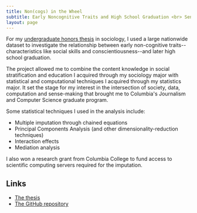 ```yaml
---
title: Non(cogs) in the Wheel
subtitle: Early Noncognitive Traits and High School Graduation <br> Senior Honors Thesis, Department of Sociology, Columbia University
layout: page
---
```


For my [undergraduate honors thesis](/files/thesis.pdf) in sociology, I used a
large nationwide dataset to investigate the relationship between early
non-cognitive traits--characteristics like social skills and
conscientiousness--and later high school graduation.

The project allowed me to combine the content knowledge in social
stratification and education I acquired through my sociology major with
statistical and computational techniques I acquired through my statistics
major. It set the stage for my interest in the intersection of society, data,
computation and sense-making that brought me to Columbia's Journalism and
Computer Science graduate program.

Some statistical techniques I used in the analysis include:

* Multiple imputation through chained equations
* Principal Components Analysis (and other dimensionality-reduction techniques)
* Interaction effects
* Mediation analysis

I also won a research grant from Columbia College to fund access to scientific
computing servers required for the imputation.

## Links

* [The thesis](/assets/files/thesis.pdf)
* [The GitHub repository](https://github.com/jonahsmith/senior-thesis)
